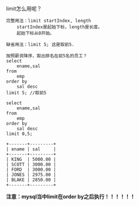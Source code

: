 limit怎么用呢？

	完整用法：limit startIndex, length
		startIndex是起始下标，length是长度。
		起始下标从0开始。

	缺省用法：limit 5; 这是取前5.

	按照薪资降序，取出排名在前5名的员工？
	select 
		ename,sal
	from
		emp
	order by 
		sal desc
	limit 5; //取前5

	select 
		ename,sal
	from
		emp
	order by 
		sal desc
	limit 0,5;

	+-------+---------+
	| ename | sal     |
	+-------+---------+
	| KING  | 5000.00 |
	| SCOTT | 3000.00 |
	| FORD  | 3000.00 |
	| JONES | 2975.00 |
	| BLAKE | 2850.00 |
	+-------+---------+

**注意：mysql当中limit在order by之后执行！！！！！！**
